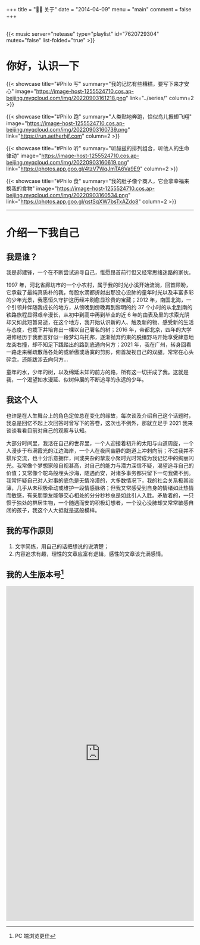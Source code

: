 +++
title = "👨‍🔧 关于"
date = "2014-04-09"
menu = "main"
comment = false
+++

<br />
{{< music server="netease" type="playlist" id="7620729304" mutex="false" list-folded="true" >}}
<br />

# 你好，认识一下

{{< showcase title="#Philo 写" summary="我的记忆有些糟糕，要写下来才安心" image="https://image-host-1255524710.cos.ap-beijing.myqcloud.com/img/20220903161218.png" link="../series/" column=2 >}}

{{< showcase title="#Philo 跑" summary="人类贴地奔跑，恰似鸟儿振翅飞翔" image="https://image-host-1255524710.cos.ap-beijing.myqcloud.com/img/20220903160739.png" link="https://run.aetherhjf.com" column=2 >}}

{{< showcase title="#Philo 听" summary="听赫兹的排列组合，听他人的生命律动" image="https://image-host-1255524710.cos.ap-beijing.myqcloud.com/img/20220903160619.png" link="https://photos.app.goo.gl/4tzV7WqJmTA6Va9E9" column=2 >}}

{{< showcase title="#Philo 食" summary="我的肚子像个商人，它会拿幸福来换我的食物" image="https://image-host-1255524710.cos.ap-beijing.myqcloud.com/img/20220903160534.png" link="https://photos.app.goo.gl/qstSqXW7bsTxAZdo8" column=2 >}}

---

# 介绍一下我自己

## 我是谁？

我是郝建锋，一个在不断尝试追寻自己，惟愿昂首前行但又经常思绪迷路的家伙。

1997 年，河北省廊坊市的一个小农村，属于我的时光小溪开始流淌，回首顾盼，它承载了最纯真质朴的我，每股水滴都折射出那没心没肺的童年时光以及丰富多彩的少年光景，我愿恒久守护这历经冲刷愈显珍贵的宝藏；2012 年，南国北海，一个引领并伴随我成长的地方，从傍晚到傍晚再到黎明的约 37 个小时的从北到南的铁路旅程显得艰辛漫长，从初中到高中再到毕业的近 6 年的由表及里的求索光阴却又如此短暂易逝，在这个地方，我开始认识新的人、触及新的物、感受新的生活与态度，也栽下并培育出一棵以自己署名的树；2016 年，帝都北京，四年的大学进修经历于我而言好似一段梦幻乌托邦，逐渐抛弃约束的脱缰野马开始享受肆意地左突右撞，却不知足下践踏出的路到底通向何方；2021 年，我在广州，转身回看一路走来稀疏散落各处的或骄傲或落寞的剪影，俯首凝视自己的双腿，常常在心头碎念，还能跋涉去向何方...

童年的水，少年的树，以及绵延未知的前方的路，所有这一切拼成了我。这就是我，一个渴望如水漫延、似树伸展的不断追寻的永远的少年。

## 我这个人

也许是在人生舞台上的角色定位总在变化的缘故，每次谈及介绍自己这个话题时，我总是回忆不起上次回答时曾写下的答卷，这次也不例外，那就立足于 2021 我来谈谈看看目前对自己的观察与认知。

大部分时间里，我活在自己的世界里，一个人迎接着初升的太阳与山道周旋，一个人漫步于布满霞光的江边海岸，一个人在夜间幽静的跑道上冲刺向前；不过我并不排斥交流，也十分乐意拥伴，间或夹杂的挚友小聚时光时常成为我记忆中的绚丽闪光。我常像个梦想家般自视甚高，对自己的能力与潜力深信不疑，渴望追寻自己的价值；又常像个鸵鸟般埋头沙海，随遇而安，对诸多事务都只留下一句我做不到。我常怀疑自己对人对事的底色是无情冷漠的，大多数情况下，我的社会关系极其淡薄，几乎从未积极牵动或维护一段情感脉络；但我又常感受到自身的情绪如此热情而敏感，有亲朋挚友能够交心相处的分分秒秒总是如此引人入胜。矛盾着的，一只惯于独处的群居生物，一个随遇而安的积极幻想者，一个没心没肺却又常常敏感自闭的孩子，我这个人大抵就是这般模样。

## 我的写作原则

1. 文字简练，用自己的话把想说的说清楚；
2. 内容追求有趣，理性的文章应富有逻辑，感性的文章该充满感情。

## 我的人生版本号[^1]

[^1]: PC 端浏览更佳

<iframe id="embed_dom" name="embed_dom" frameborder="0" style="display:block;width:-webkit-fill-available; height:900px;" src="https://www.processon.com/embed/624fd9c30791290727b88c26"></iframe>
